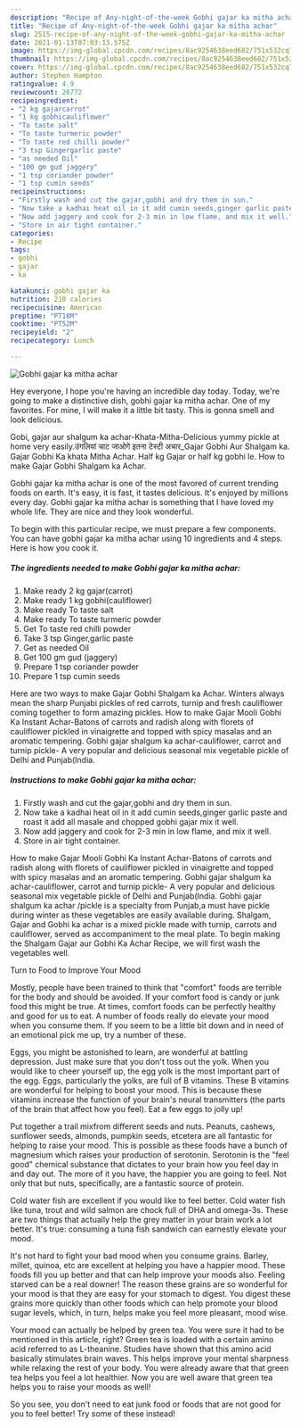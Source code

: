 ```yaml
---
description: "Recipe of Any-night-of-the-week Gobhi gajar ka mitha achar"
title: "Recipe of Any-night-of-the-week Gobhi gajar ka mitha achar"
slug: 2515-recipe-of-any-night-of-the-week-gobhi-gajar-ka-mitha-achar
date: 2021-01-13T07:03:13.575Z
image: https://img-global.cpcdn.com/recipes/8ac9254638eed682/751x532cq70/gobhi-gajar-ka-mitha-achar-recipe-main-photo.jpg
thumbnail: https://img-global.cpcdn.com/recipes/8ac9254638eed682/751x532cq70/gobhi-gajar-ka-mitha-achar-recipe-main-photo.jpg
cover: https://img-global.cpcdn.com/recipes/8ac9254638eed682/751x532cq70/gobhi-gajar-ka-mitha-achar-recipe-main-photo.jpg
author: Stephen Hampton
ratingvalue: 4.9
reviewcount: 26772
recipeingredient:
- "2 kg gajarcarrot"
- "1 kg gobhicauliflower"
- "To taste salt"
- "To taste turmeric powder"
- "To taste red chilli powder"
- "3 tsp Gingergarlic paste"
- "as needed Oil"
- "100 gm gud jaggery"
- "1 tsp coriander powder"
- "1 tsp cumin seeds"
recipeinstructions:
- "Firstly wash and cut the gajar,gobhi and dry them in sun."
- "Now take a kadhai heat oil in it add cumin seeds,ginger garlic paste and roast it add all masale and chopped gobhi gajar mix it well."
- "Now add jaggery and cook for 2-3 min in low flame, and mix it well."
- "Store in air tight container."
categories:
- Recipe
tags:
- gobhi
- gajar
- ka

katakunci: gobhi gajar ka 
nutrition: 210 calories
recipecuisine: American
preptime: "PT18M"
cooktime: "PT52M"
recipeyield: "2"
recipecategory: Lunch

---
```



![Gobhi gajar ka mitha achar](https://img-global.cpcdn.com/recipes/8ac9254638eed682/751x532cq70/gobhi-gajar-ka-mitha-achar-recipe-main-photo.jpg)

Hey everyone, I hope you're having an incredible day today. Today, we're going to make a distinctive dish, gobhi gajar ka mitha achar. One of my favorites. For mine, I will make it a little bit tasty. This is gonna smell and look delicious.

Gobi, gajar aur shalgum ka achar-Khata-Mitha-Delicious yummy pickle at home very easily.उंगलियां चाट जाओगे इतना टेस्टी अचार_Gajar Gobhi Aur Shalgam ka. Gajar Gobhi Ka khata Mitha Achar. Half kg Gajar or half kg gobhi le. How to make Gajar Gobhi Shalgam ka Achar.

Gobhi gajar ka mitha achar is one of the most favored of current trending foods on earth. It's easy, it is fast, it tastes delicious. It's enjoyed by millions every day. Gobhi gajar ka mitha achar is something that I have loved my whole life. They are nice and they look wonderful.


To begin with this particular recipe, we must prepare a few components. You can have gobhi gajar ka mitha achar using 10 ingredients and 4 steps. Here is how you cook it.

<!--inarticleads1-->

##### The ingredients needed to make Gobhi gajar ka mitha achar:

1. Make ready 2 kg gajar(carrot)
1. Make ready 1 kg gobhi(cauliflower)
1. Make ready To taste salt
1. Make ready To taste turmeric powder
1. Get To taste red chilli powder
1. Take 3 tsp Ginger,garlic paste
1. Get as needed Oil
1. Get 100 gm gud (jaggery)
1. Prepare 1 tsp coriander powder
1. Prepare 1 tsp cumin seeds


Here are two ways to make Gajar Gobhi Shalgam ka Achar. Winters always mean the sharp Punjabi pickles of red carrots, turnip and fresh cauliflower coming together to form amazing pickles. How to make Gajar Mooli Gobhi Ka Instant Achar-Batons of carrots and radish along with florets of cauliflower pickled in vinaigrette and topped with spicy masalas and an aromatic tempering. Gobhi gajar shalgum ka achar-cauliflower, carrot and turnip pickle- A very popular and delicious seasonal mix vegetable pickle of Delhi and Punjab(India. 

<!--inarticleads2-->

##### Instructions to make Gobhi gajar ka mitha achar:

1. Firstly wash and cut the gajar,gobhi and dry them in sun.
1. Now take a kadhai heat oil in it add cumin seeds,ginger garlic paste and roast it add all masale and chopped gobhi gajar mix it well.
1. Now add jaggery and cook for 2-3 min in low flame, and mix it well.
1. Store in air tight container.


How to make Gajar Mooli Gobhi Ka Instant Achar-Batons of carrots and radish along with florets of cauliflower pickled in vinaigrette and topped with spicy masalas and an aromatic tempering. Gobhi gajar shalgum ka achar-cauliflower, carrot and turnip pickle- A very popular and delicious seasonal mix vegetable pickle of Delhi and Punjab(India. Gobhi gajar shalgum ka achar /pickle is a specialty from Punjab,a must have pickle during winter as these vegetables are easily available during. Shalgam, Gajar and Gobhi ka achar is a mixed pickle made with turnip, carrots and cauliflower, served as accompaniment to the meal plate. To begin making the Shalgam Gajar aur Gobhi Ka Achar Recipe, we will first wash the vegetables well. 

Turn to Food to Improve Your Mood


Mostly, people have been trained to think that "comfort" foods are terrible for the body and should be avoided. If your comfort food is candy or junk food this might be true. At times, comfort foods can be perfectly healthy and good for us to eat. A number of foods really do elevate your mood when you consume them. If you seem to be a little bit down and in need of an emotional pick me up, try a number of these.

Eggs, you might be astonished to learn, are wonderful at battling depression. Just make sure that you don't toss out the yolk. When you would like to cheer yourself up, the egg yolk is the most important part of the egg. Eggs, particularly the yolks, are full of B vitamins. These B vitamins are wonderful for helping to boost your mood. This is because these vitamins increase the function of your brain's neural transmitters (the parts of the brain that affect how you feel). Eat a few eggs to jolly up!

Put together a trail mixfrom different seeds and nuts. Peanuts, cashews, sunflower seeds, almonds, pumpkin seeds, etcetera are all fantastic for helping to raise your mood. This is possible as these foods have a bunch of magnesium which raises your production of serotonin. Serotonin is the "feel good" chemical substance that dictates to your brain how you feel day in and day out. The more of it you have, the happier you are going to feel. Not only that but nuts, specifically, are a fantastic source of protein.

Cold water fish are excellent if you would like to feel better. Cold water fish like tuna, trout and wild salmon are chock full of DHA and omega-3s. These are two things that actually help the grey matter in your brain work a lot better. It's true: consuming a tuna fish sandwich can earnestly elevate your mood. 

It's not hard to fight your bad mood when you consume grains. Barley, millet, quinoa, etc are excellent at helping you have a happier mood. These foods fill you up better and that can help improve your moods also. Feeling starved can be a real downer! The reason these grains are so wonderful for your mood is that they are easy for your stomach to digest. You digest these grains more quickly than other foods which can help promote your blood sugar levels, which, in turn, helps make you feel more pleasant, mood wise.

Your mood can actually be helped by green tea. You were sure it had to be mentioned in this article, right? Green tea is loaded with a certain amino acid referred to as L-theanine. Studies have shown that this amino acid basically stimulates brain waves. This helps improve your mental sharpness while relaxing the rest of your body. You were already aware that that green tea helps you feel a lot healthier. Now you are well aware that green tea helps you to raise your moods as well!

So you see, you don't need to eat junk food or foods that are not good for you to feel better! Try some of these instead!

